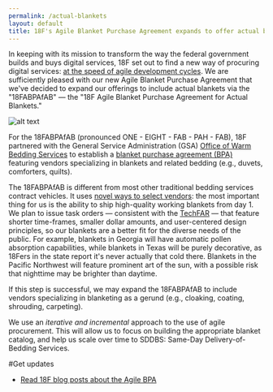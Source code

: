 ```yaml
---
permalink: /actual-blankets
layout: default
title: 18F's Agile Blanket Purchase Agreement expands to offer actual blankets
---
```


In keeping with its mission to transform the way the federal government builds and buys digital services, 18F set out to find a new way of procuring digital services: [at the speed of agile development cycles](https://18f.gsa.gov/2015/01/08/creating-a-federal-marketplace-for-agile-delivery-services/). We are sufficiently pleased with our new Agile Blanket Purchase Agreement that we've decided to expand our offerings to include actual blankets via the "18FABPAfAB" &mdash; the "18F Agile Blanket Purchase Agreement for Actual Blankets."

![alt text](https://github.com/18F/ads-bpa/blob/april-fools/assets/img/actual-blankets.jpg " 
Tech. Sgt. Justin Walther, an Airmen with the 167th Airlift Wing, loads blankets onto a C-130 destined for use by Hurricane Sandy victims. A total of 25,000 blankets were flown into JFK Airport in New York. Photo credit: West Virginia National Guard")

For the 18FABPAfAB (pronounced ONE - EIGHT - FAB - PAH - FAB), 18F partnered with the General Service Administration (GSA) [Office of Warm Bedding Services](https://pages.18f.gov/ads-bpa/actual-blankets) to establish a [blanket purchase agreement (BPA)](http://www.gsa.gov/portal/content/199353) featuring vendors specializing in blankets and related bedding (e.g., duvets, comforters, quilts).

The 18FABPAfAB is different from most other traditional bedding services contract vehicles. It uses [novel ways to select vendors](https://18f.gsa.gov/2015/04/23/coming-soon-the-agile-delivery-services-soliciatation/): the most important thing for us is the ability to ship high-quality working blankets from day 1. We plan to issue task orders — consistent with the [TechFAR](https://playbook.cio.gov/techfar/) — that feature shorter time-frames, smaller dollar amounts, and user-centered design principles, so our blankets are a better fit for the diverse needs of the public. For example, blankets in Georgia will have automatic pollen absorption capabilities, while blankets in Texas will be purely decorative, as 18Fers in the state report it's never actually that cold there. Blankets in the Pacific Northwest will feature prominent art of the sun, with a possible risk that nighttime may be brighter than daytime.

If this step is successful, we may expand the 18FABPAfAB to include vendors specializing in blanketing as a gerund (e.g., cloaking, coating, shrouding, carpeting).

We use an *iterative and incremental* approach to the use of agile procurement. This will allow us to focus on building the appropriate blanket catalog, and help us scale over time to SDDBS: Same-Day Delivery-of-Bedding Services.

#Get updates
* [Read 18F blog posts about the Agile BPA](https://18f.gsa.gov/tags/agile-bpa/)
